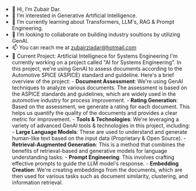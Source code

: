 - 👋 Hi, I’m Zubair Dar.
- 👀 I’m interested in Generative Artificial Intelligence.
- 🌱 I’m currently learning about Transformers, LLM's, RAG & Prompt Engineering.
- 💞️ I’m looking to collaborate on building industry soultions by utilizing GenAI.
- 📫 You can reach me at zubairziadar@hotmail.com
- 🚀 Current Project: Artificial Intellignece for Systems Engineering
  I'm currently working on a project called "AI for Systems Engineering". In this project, we're using GenAI to assess documents according to the Automotive SPICE (ASPICE) standard and guideline.
  Here's a brief overview of the project:
      - **Document Assessment**: We're using GenAI techniques to analyze various documents. The assessment is based on the ASPICE standards and guidelines, which are widely used in the automotive industry for process improvement.
      - **Rating Generation**: Based on the assessment, we generate a rating for each document. This helps us quantify the quality of the documents and provides a clear metric for improvement.
      - **Tools & Technologies**: We're leveraging a variety of advanced GenAI tools & technologies in this project, including:
        - **Large Language Models**: These are used to understand and generate human-like text based on the input data (Proprietary & Open Source).
        - **Retrieval-Augmented Generation**: This is a method that combines the benefits of retrieval-based and generative models for language understanding tasks.
        - **Prompt Engineering**: This involves crafting effective prompts to guide the LLM model's response.
        - **Embedding Creation**: We're creating embeddings from the documents, which are then used for various tasks such as document similarity, clustering, and information retrieval.

<!---
zzd786/zzd786 is a ✨ special ✨ repository because its `README.md` (this file) appears on your GitHub profile.
You can click the Preview link to take a look at your changes.
--->
